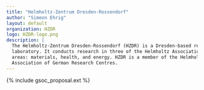 ```yaml
---
title: "Helmholtz-Zentrum Dresden-Rossendorf"
author: "Simeon Ehrig"
layout: default
organization: HZDR
logo: HZDR-logo.png
description: |
  The Helmholtz-Zentrum Dresden-Rossendorf (HZDR) is a Dresden-based research
  laboratory. It conducts research in three of the Helmholtz Association's
  areas: materials, health, and energy. HZDR is a member of the Helmholtz
  Association of German Research Centres.
---
```


{% include gsoc_proposal.ext %}
